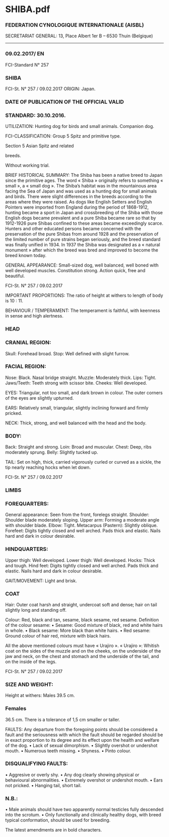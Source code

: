 # SHIBA.pdf


### FEDERATION CYNOLOGIQUE INTERNATIONALE (AISBL)


SECRETARIAT GENERAL: 13, Place Albert 1er  B – 6530 Thuin (Belgique)
______________________________________________________________________________


### 09.02.2017/ EN



FCI-Standard N° 257


### SHIBA




FCI-St. N° 257 / 09.02.2017
ORIGIN: Japan.

### DATE OF PUBLICATION OF THE OFFICIAL VALID



### STANDARD: 30.10.2016.



UTILIZATION: Hunting dog for birds and small animals.
Companion dog.

FCI-CLASSIFICATION:  Group 5
Spitz and primitive type.

Section 5
Asian Spitz and related



breeds.

Without working trial.



BRIEF HISTORICAL SUMMARY: The Shiba has been a native
breed to Japan since the primitive ages.  The word « Shiba »
originally refers to something « small », a « small dog ».  The
Shiba’s habitat was in the mountainous area facing the Sea of Japan
and was used as a hunting dog for small animals and birds.  There
were slight differences in the breeds according to the areas where
they were raised.  As dogs like English Setters and English Pointers
were imported from England during the period of 1868-1912,
hunting became a sport in Japan and crossbreeding of the Shiba with
those English dogs became prevalent and a pure Shiba became rare
so that by 1912-1926 pure Shibas confined to these areas became
exceedingly scarce.  Hunters and other educated persons became
concerned with the preservation of the pure Shibas from around 1928
and the preservation of the limited number of pure strains began
seriously, and the breed standard was finally unified in 1934.   In
1937 the Shiba was designated as a « natural monument » after
which the breed was bred and improved to become the breed known
today.

GENERAL APPEARANCE: Small-sized dog, well balanced, well
boned with well developed muscles.  Constitution strong.  Action
quick, free and beautiful.




FCI-St. N° 257 / 09.02.2017

IMPORTANT PROPORTIONS: The ratio of height at withers to
length of body is 10 : 11.

BEHAVIOUR / TEMPERAMENT: The temperament is faithful,
with keenness in sense and high alertness.

### HEAD



### CRANIAL REGION:


Skull: Forehead broad.
Stop: Well defined with slight furrow.

### FACIAL REGION:


Nose: Black.  Nasal bridge straight.
Muzzle: Moderately thick.
Lips: Tight.
Jaws/Teeth: Teeth strong with scissor bite.
Cheeks: Well developed.

EYES: Triangular, not too small, and dark brown in colour.  The
outer corners of the eyes are slightly upturned.

EARS: Relatively small, triangular, slightly inclining forward and
firmly pricked.

NECK: Thick, strong, and well balanced with the head and the body.

### BODY:


Back: Straight and strong.
Loin: Broad and muscular.
Chest: Deep, ribs moderately sprung.
Belly: Slightly tucked up.

TAIL: Set on high, thick, carried vigorously curled or curved as a
sickle, the tip nearly reaching hocks when let down.




FCI-St. N° 257 / 09.02.2017



### LIMBS



### FOREQUARTERS:


General appearance: Seen from the front, forelegs straight.
Shoulder: Shoulder blade moderately sloping.
Upper arm: Forming a moderate angle with shoulder blade.
Elbow: Tight.
Metacarpus (Pastern):  Slightly oblique.
Forefeet: Digits tightly closed and well arched.  Pads thick and
elastic.  Nails hard and dark in colour desirable.

### HINDQUARTERS:


Upper thigh: Well developed.
Lower thigh: Well developed.
Hocks: Thick and tough.
Hind feet: Digits tightly closed and well arched.  Pads thick and
elastic.  Nails hard and dark in colour desirable.

GAIT/MOVEMENT: Light and brisk.

### COAT


Hair: Outer coat harsh and straight, undercoat soft and dense; hair on
tail slightly long and standing off.

Colour: Red, black and tan, sesame, black sesame, red sesame.
Definition of the colour sesame:
• Sesame: Good mixture of black, red and white hairs in whole.
• Black sesame: More black than white hairs.
• Red sesame: Ground colour of hair red, mixture with black hairs.

All the above mentioned colours must have « Urajiro ».
« Urajiro »: Whitish coat on the sides of the muzzle and on the
cheeks, on the underside of the jaw and neck, on the chest and
stomach and the underside of the tail, and on the inside of the legs.


FCI-St. N° 257 / 09.02.2017


### SIZE AND WEIGHT:


Height at withers:  Males
39.5 cm.

### Females


36.5 cm.
There is a tolerance of 1,5 cm smaller or taller.

FAULTS: Any departure from the foregoing points should be
considered a fault and the seriousness with which the fault should be
regarded should be in exact proportion to its degree and its effect
upon the health and welfare of the dog.
• Lack of sexual dimorphism.
• Slightly overshot or undershot mouth.
• Numerous teeth missing.
• Shyness.
• Pinto colour.

### DISQUALIFYING FAULTS:


• Aggresive or overly shy.
• Any dog clearly showing physical or behavioural abnormalities.
• Extremely overshot or undershot mouth.
• Ears not pricked.
• Hanging tail, short tail.

### N.B.:


• Male animals should have two apparently normal testicles fully
descended into the scrotum.
• Only functionally and clinically healthy dogs, with breed typical
conformation, should be used for breeding.


The latest amendments are in bold characters.





